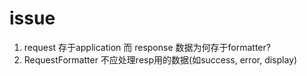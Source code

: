 # issue

1. request 存于application 而 response 数据为何存于formatter?
2. RequestFormatter 不应处理resp用的数据(如success, error, display)
